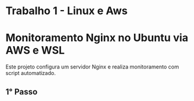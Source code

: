 # Trabalho 1 - Linux e Aws

# Monitoramento Nginx no Ubuntu via AWS e WSL

Este projeto configura um servidor Nginx e realiza monitoramento com script automatizado.

## 1° Passo

